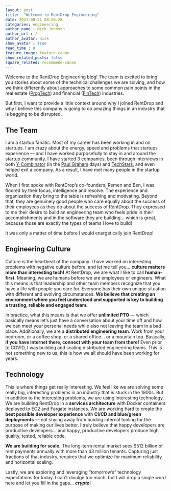 ```yaml
---
layout: post
title:  "Welcome to RentDrop Engineering"
date: 2021-08-21 08:50:28
categories: engineering
author_name : Nick Johnson
author_url : /
author_avatar: nick
show_avatar : true
read_time : 8
feature_image: feature-canoe
show_related_posts: false
square_related: recommend-canoe
---
```


Welcome to the RentDrop Engineering blog! The team is excited to bring you stories about some of the technical challenges we are solving, and how we think differently about approaches to some common pain points in the real estate (<a href="https://en.wikipedia.org/wiki/Property_technology" target="_blank">PropTech</a>) and financial (<a href="https://en.wikipedia.org/wiki/Financial_technology" target="_blank">FinTech</a>) industries.

But first, I want to provide a little context around why I joined RentDrop and why I believe this company is going to do amazing things in an industry that is begging to be disrupted.

## The Team
I am a startup fanatic. Most of my career has been working in and on startups. I am crazy about the energy, speed and problems that startups experience — and I have worked purposefully to stay in and around the startup community. I have started 3 companies, been through interviews in both <a href="https://www.ycombinator.com/" target="_blank">Y-Combinator</a> (in the <a href="https://en.wikipedia.org/wiki/Paul_Graham_(programmer)" target="_blank">Paul Graham</a> days) and <a href="https://www.techstars.com/" target="_blank">TechStars</a>, and even helped exit a company. As a result, I have met many people in the startup world. 

When I first spoke with RentDrop’s co-founders, Remen and Ben, I was floored by their focus, intelligence and resolve. The experience and organization they bring to the table is refreshing and motivating. Beyond that, they are genuinely good people who care equally about the success of their employees as they do about the success of RentDrop. They expressed to me their desire to build an engineering team who feels pride in their accomplishments	 and in the software they are building… which is great, because those are exactly the types of teams I love to build!

It was only a matter of time before I would energetically join RentDrop!

## Engineering Culture
Culture is the heartbeat of the company. I have worked on interesting problems with negative culture before, and let me tell you… **culture matters more than interesting tech!** At RentDrop, we are what I like to call **human-first**. Meaning, we are humans before we are employees or engineers. What this means is that leadership and other team members recognize that you have a life with people you care for. Everyone has their own unique situation with different and evolving circumstances. **We believe that creating an environment where you feel understood and supported is key to building a trusting, reliable and engaged team.** 

In practice, what this means is that we offer **unlimited PTO** — which basically means let’s just have a conversation about your time off and how we can meet your personal needs while also not leaving the team in a bad place. Additionally, we are a **distributed engineering team**. Work from your bedroom, or a coffee shop, or a shared office… or a mountain top. Basically, **if you have Internet there, connect with your team from there!** Even prior to COVID, I was building and scaling distributed engineering teams. This is not something new to us, this is how we all should have been working for years.


## Technology
This is where things get really interesting. We feel like we are solving some really big, interesting problems in an industry that is stuck in the 1900s. But in addition to the interesting problems, we are using interesting technology. We are building RentDrop in a **services architecture** with Docker containers deployed to EC2 and Fargate instances. We are working hard to create the **best possible developer experience** with **CI/CD and blue/green deployments** — not shying away from buiding internal tooling for the purpose of making our lives better. I truly believe that happy developers are productive developers… and happy, productive developers produce high quality, tested, reliable code.

**We are building for scale.** The long-term rental market sees $512 billion of rent payments annually with more than 43 million tenants. Capturing just fractions of that industry, requires that we optimize for maximum reliability and horizontal scaling.

Lastly, we are exploring and leveraging “tomorrow’s” technology expectations for today. I can’t divulge too much, but I will drop a single word here and let you fill in the gaps… **_crypto_**!